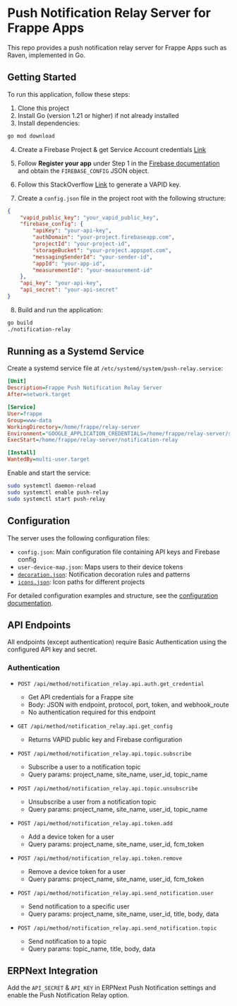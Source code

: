 # Push Notification Relay Server for Frappe Apps
This repo provides a push notification relay server for Frappe Apps such as Raven, implemented in Go.

## Getting Started
To run this application, follow these steps:

1. Clone this project
2. Install Go (version 1.21 or higher) if not already installed
3. Install dependencies:
```bash
go mod download
```

4. Create a Firebase Project & get Service Account credentials [Link](https://sharma-vikashkr.medium.com/firebase-how-to-setup-a-firebase-service-account-836a70bb6646)

5. Follow **Register your app** under Step 1 in the [Firebase documentation](https://firebase.google.com/docs/web/setup#register-app) and obtain the `FIREBASE_CONFIG` JSON object.

6. Follow this StackOverflow [Link](https://stackoverflow.com/a/54996207) to generate a VAPID key.

7. Create a `config.json` file in the project root with the following structure:
```json
{
    "vapid_public_key": "your_vapid_public_key",
    "firebase_config": {
        "apiKey": "your-api-key",
        "authDomain": "your-project.firebaseapp.com",
        "projectId": "your-project-id",
        "storageBucket": "your-project.appspot.com",
        "messagingSenderId": "your-sender-id",
        "appId": "your-app-id",
        "measurementId": "your-measurement-id"
    },
    "api_key": "your-api-key",
    "api_secret": "your-api-secret"
}
```

8. Build and run the application:
```bash
go build
./notification-relay
```

## Running as a Systemd Service
Create a systemd service file at `/etc/systemd/system/push-relay.service`:

```ini
[Unit]
Description=Frappe Push Notification Relay Server
After=network.target

[Service]
User=frappe
Group=www-data
WorkingDirectory=/home/frappe/relay-server
Environment="GOOGLE_APPLICATION_CREDENTIALS=/home/frappe/relay-server/service-account.json"
ExecStart=/home/frappe/relay-server/notification-relay

[Install]
WantedBy=multi-user.target
```

Enable and start the service:
```bash
sudo systemctl daemon-reload
sudo systemctl enable push-relay
sudo systemctl start push-relay
```

## Configuration
The server uses the following configuration files:

- `config.json`: Main configuration file containing API keys and Firebase config
- `user-device-map.json`: Maps users to their device tokens
- [`decoration.json`](docs/decoration.md): Notification decoration rules and patterns
- [`icons.json`](docs/icons.md): Icon paths for different projects

For detailed configuration examples and structure, see the [configuration documentation](docs/configuration.md).

## API Endpoints

All endpoints (except authentication) require Basic Authentication using the configured API key and secret.

### Authentication
- `POST /api/method/notification_relay.api.auth.get_credential`
  - Get API credentials for a Frappe site
  - Body: JSON with endpoint, protocol, port, token, and webhook_route
  - No authentication required for this endpoint

- `GET /api/method/notification_relay.api.get_config`
  - Returns VAPID public key and Firebase configuration

- `POST /api/method/notification_relay.api.topic.subscribe`
  - Subscribe a user to a notification topic
  - Query params: project_name, site_name, user_id, topic_name

- `POST /api/method/notification_relay.api.topic.unsubscribe`
  - Unsubscribe a user from a notification topic
  - Query params: project_name, site_name, user_id, topic_name

- `POST /api/method/notification_relay.api.token.add`
  - Add a device token for a user
  - Query params: project_name, site_name, user_id, fcm_token

- `POST /api/method/notification_relay.api.token.remove`
  - Remove a device token for a user
  - Query params: project_name, site_name, user_id, fcm_token

- `POST /api/method/notification_relay.api.send_notification.user`
  - Send notification to a specific user
  - Query params: project_name, site_name, user_id, title, body, data

- `POST /api/method/notification_relay.api.send_notification.topic`
  - Send notification to a topic
  - Query params: topic_name, title, body, data

## ERPNext Integration
Add the `API_SECRET` & `API_KEY` in ERPNext Push Notification settings and enable the Push Notification Relay option.

